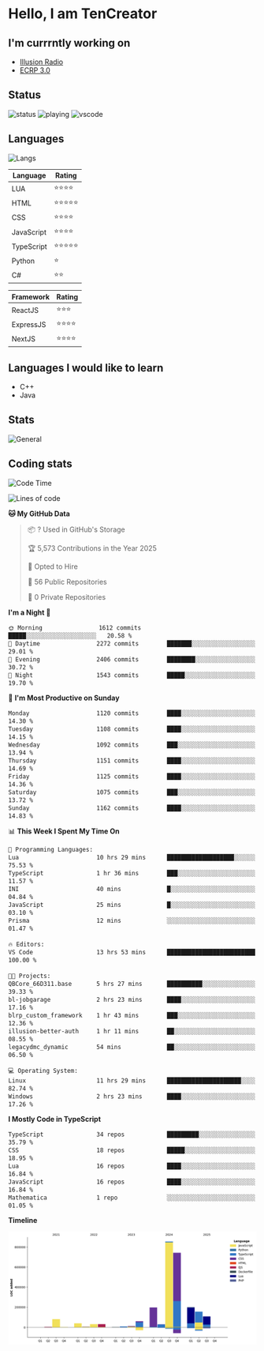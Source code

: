 # Hello, I am TenCreator

## I'm currrntly working on
- [Illusion Radio](https://illusionradio.co.uk/)
- [ECRP 3.0](http://github.com/Emerald-Coast-Roleplay/)

## Status
![status](https://api.statusbadges.me/badge/status/518334475038359555?simple=true&style=for-the-badge)
![playing](https://api.statusbadges.me/badge/playing/518334475038359555?style=for-the-badge)
![vscode](https://api.statusbadges.me/badge/vscode/518334475038359555?style=for-the-badge)

## Languages
![Langs](https://github-readme-stats.vercel.app/api/top-langs/?username=tencreator&layout=compact&theme=radical)


|Language|Rating|
|--------|------|
|LUA|⭐️⭐️⭐️⭐️|
|HTML|⭐️⭐️⭐️⭐️⭐️|
|CSS|⭐️⭐️⭐️⭐️|
|JavaScript|⭐️⭐️⭐️⭐️|
|TypeScript|⭐️⭐️⭐️⭐️⭐️|
|Python|⭐️|
|C#|⭐️⭐️ |

|Framework|Rating|
|--------|------|
|ReactJS|⭐️⭐️⭐|
|ExpressJS|⭐️⭐️⭐️⭐️|
|NextJS|⭐️⭐️⭐⭐️|

## Languages I would like to learn
- C++
- Java

## Stats
![General](https://github-readme-stats.vercel.app/api?username=tencreator&show_icons=true&theme=radical)

## Coding stats

<!--START_SECTION:waka-->
![Code Time](http://img.shields.io/badge/Code%20Time-712%20hrs%2013%20mins-blue)

![Lines of code](https://img.shields.io/badge/From%20Hello%20World%20I%27ve%20Written-2.5%20million%20lines%20of%20code-blue)

**🐱 My GitHub Data** 

> 📦 ? Used in GitHub's Storage 
 > 
> 🏆 5,573 Contributions in the Year 2025
 > 
> 💼 Opted to Hire
 > 
> 📜 56 Public Repositories 
 > 
> 🔑 0 Private Repositories 
 > 
**I'm a Night 🦉** 

```text
🌞 Morning                1612 commits        █████░░░░░░░░░░░░░░░░░░░░   20.58 % 
🌆 Daytime                2272 commits        ███████░░░░░░░░░░░░░░░░░░   29.01 % 
🌃 Evening                2406 commits        ████████░░░░░░░░░░░░░░░░░   30.72 % 
🌙 Night                  1543 commits        █████░░░░░░░░░░░░░░░░░░░░   19.70 % 
```
📅 **I'm Most Productive on Sunday** 

```text
Monday                   1120 commits        ████░░░░░░░░░░░░░░░░░░░░░   14.30 % 
Tuesday                  1108 commits        ████░░░░░░░░░░░░░░░░░░░░░   14.15 % 
Wednesday                1092 commits        ███░░░░░░░░░░░░░░░░░░░░░░   13.94 % 
Thursday                 1151 commits        ████░░░░░░░░░░░░░░░░░░░░░   14.69 % 
Friday                   1125 commits        ████░░░░░░░░░░░░░░░░░░░░░   14.36 % 
Saturday                 1075 commits        ███░░░░░░░░░░░░░░░░░░░░░░   13.72 % 
Sunday                   1162 commits        ████░░░░░░░░░░░░░░░░░░░░░   14.83 % 
```


📊 **This Week I Spent My Time On** 

```text
💬 Programming Languages: 
Lua                      10 hrs 29 mins      ███████████████████░░░░░░   75.53 % 
TypeScript               1 hr 36 mins        ███░░░░░░░░░░░░░░░░░░░░░░   11.57 % 
INI                      40 mins             █░░░░░░░░░░░░░░░░░░░░░░░░   04.84 % 
JavaScript               25 mins             █░░░░░░░░░░░░░░░░░░░░░░░░   03.10 % 
Prisma                   12 mins             ░░░░░░░░░░░░░░░░░░░░░░░░░   01.47 % 

🔥 Editors: 
VS Code                  13 hrs 53 mins      █████████████████████████   100.00 % 

🐱‍💻 Projects: 
QBCore_66D311.base       5 hrs 27 mins       ██████████░░░░░░░░░░░░░░░   39.33 % 
bl-jobgarage             2 hrs 23 mins       ████░░░░░░░░░░░░░░░░░░░░░   17.16 % 
blrp_custom_framework    1 hr 43 mins        ███░░░░░░░░░░░░░░░░░░░░░░   12.36 % 
illusion-better-auth     1 hr 11 mins        ██░░░░░░░░░░░░░░░░░░░░░░░   08.55 % 
legacydmc_dynamic        54 mins             ██░░░░░░░░░░░░░░░░░░░░░░░   06.50 % 

💻 Operating System: 
Linux                    11 hrs 29 mins      █████████████████████░░░░   82.74 % 
Windows                  2 hrs 23 mins       ████░░░░░░░░░░░░░░░░░░░░░   17.26 % 
```

**I Mostly Code in TypeScript** 

```text
TypeScript               34 repos            █████████░░░░░░░░░░░░░░░░   35.79 % 
CSS                      18 repos            █████░░░░░░░░░░░░░░░░░░░░   18.95 % 
Lua                      16 repos            ████░░░░░░░░░░░░░░░░░░░░░   16.84 % 
JavaScript               16 repos            ████░░░░░░░░░░░░░░░░░░░░░   16.84 % 
Mathematica              1 repo              ░░░░░░░░░░░░░░░░░░░░░░░░░   01.05 % 
```



**Timeline**

![Lines of Code chart](https://raw.githubusercontent.com/tencreator/tencreator/main/assets/bar_graph.png)


<!--END_SECTION:waka-->
